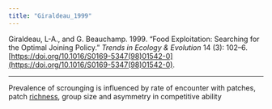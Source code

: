 ```yaml
---
title: "Giraldeau_1999"
---
```


Giraldeau, L-A., and G. Beauchamp. 1999. “Food Exploitation: Searching for the Optimal Joining Policy.” _Trends in Ecology & Evolution_ 14 (3): 102–6. [https://doi.org/10.1016/S0169-5347(98)01542-0](https://doi.org/10.1016/S0169-5347(98)01542-0).

---

Prevalence of scrounging is influenced by rate of encounter with patches, patch [richness](../topics/richness.md), group size and asymmetry in competitive ability
